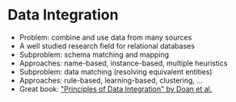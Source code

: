 # Data Integration

 * Problem: combine and use data from many sources
 * A well studied research field for relational databases
 * Subproblem: schema matching and mapping
 * Approaches: name-based, instance-based, multiple heuristics
 * Subproblem: data matching (resolving equivalent entities)
 * Approaches: rule-based, learning-based, clustering, ...
 * Great book: ["Principles of Data Integration" by Doan et al.](http://www.amazon.com/Principles-Data-Integration-AnHai-Doan/dp/0124160441)
